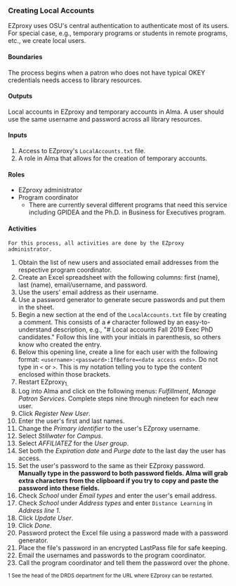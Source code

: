 ### Creating Local Accounts
EZproxy uses OSU's central authentication to authenticate most of its users. For special case, e.g., temporary programs or students in remote programs, etc., we create local users.

#### Boundaries
The process begins when a patron who does not have typical OKEY credentials needs access to library resources.

#### Outputs
Local accounts in EZproxy and temporary accounts in Alma. A user should use the same username and password across all library resources.

#### Inputs
1. Access to EZproxy's `LocalAccounts.txt` file.
2. A role in Alma that allows for the creation of temporary accounts.

#### Roles
- EZproxy administrator
- Program coordinator
  - There are currently several different programs that need this service including GPIDEA and the Ph.D. in Business for Executives program.

#### Activities

```
For this process, all activities are done by the EZproxy administrator.
```

1. Obtain the list of new users and associated email addresses from the respective program coordinator.
2. Create an Excel spreadsheet with the following columns: first (name), last (name), email/username, and password.
3. Use the users' email address as their username.
4. Use a password generator to generate secure passwords and put them in the sheet.
5. Begin a new section at the end of the `LocalAccounts.txt` file by creating a comment. This consists of a `#` character followed by an easy-to-understand description, e.g., "# Local accounts Fall 2019 Exec PhD candidates." Follow this line with your initials in parenthesis, so others know who created the entry.
6. Below this opening line, create a line for each user with the following format: `<username>:<password>:IfBefore=<date access ends>`. Do not type in `<` or `>`. This is my notation telling you to type the content enclosed within those brackets.
7. Restart EZproxy<sub>1</sup>.
8. Log into Alma and click on the following menus: *Fulfillment*, *Manage Patron Services*. Complete steps nine through nineteen for each new user.
9. Click *Register New User*.
10. Enter the user's first and last names.
11. Change the *Primary identifier* to the user's EZproxy username.
12. Select *Stillwater* for *Campus*.
13. Select *AFFILIATEZ* for the *User group*.
14. Set both the *Expiration date* and *Purge date* to the last day the user has access.
15. Set the user's password to the same as their EZproxy password. **Manually type in the password to both password fields. Alma will grab extra characters from the clipboard if you try to copy and paste the password into these fields.**
16. Check *School* under *Email types* and enter the user's email address.
17. Check *School* under *Address types* and enter `Distance Learning` in *Address line 1*.
18. Click *Update User*.
19. Click *Done*.
20. Password protect the Excel file using a password made with a password generator.
21. Place the file's password in an encrypted LastPass file for safe keeping.
22. Email the usernames and passwords to the program coordinator.
23. Call the program coordinator and tell them the password over the phone.

<sub>1 </sup>See the head of the DRDS department for the URL where EZproxy can be restarted.
